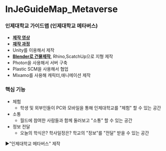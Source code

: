 # InJeGuideMap_Metaverse
### 인제대학교 가이드맵 (인제대학교 메타버스)
- [**제작 영상**](https://youtu.be/GlB0aMk6Xkk)
- [**재작 과정**](https://youtu.be/QcdvZuJJcQI)
- Unity를 이용해서 제작
- [**Blender로 건물제작**](https://github.com/JengHC/Blender-Maya), Rhino,ScatchUp으로 지형 제작
- Photon을 사용해서 서버 구축
- Plastic SCM을 사용해서 협업
- Mixamo를 사용해 캐릭터,애니메이션 제작
### 핵심 기능
- 체험
  - 학생 및 외부인들이 PC와 모바일을 통해 인제대학교를  "체험" 할 수 있는 공간
- 소통
  - 월드에 참여한 사람들과 함께 둘러보고 "소통" 할 수 있는 공간
- 정보 전달
  - 오늘의 학식은? 학사일정은? 학교의 "정보"를 "전달" 받을 수 있는 공간

:arrow_forward:"인제대학교 메타버스" 제작


